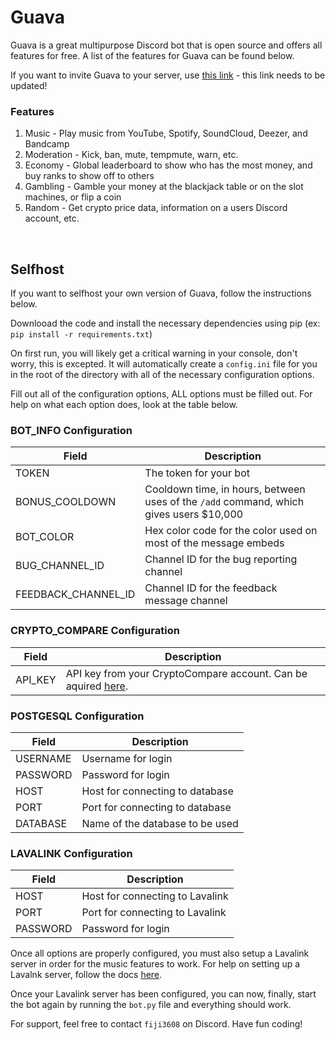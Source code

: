 # Guava

Guava is a great multipurpose Discord bot that is open source and offers all features for free. A list of the features for Guava can be found below.

If you want to invite Guava to your server, use [this link](https://pkrm.dev) - this link needs to be updated!

### Features
1. Music - Play music from YouTube, Spotify, SoundCloud, Deezer, and Bandcamp
2. Moderation - Kick, ban, mute, tempmute, warn, etc.
3. Economy - Global leaderboard to show who has the most money, and buy ranks to show off to others
4. Gambling - Gamble your money at the blackjack table or on the slot machines, or flip a coin
5. Random - Get crypto price data, information on a users Discord account, etc.

<br>

## Selfhost

If you want to selfhost your own version of Guava, follow the instructions below.

Downlooad the code and install the necessary dependencies using pip (ex: `pip install -r requirements.txt`)

On first run, you will likely get a critical warning in your console, don't worry, this is excepted. It will automatically create a `config.ini` file for you in the root of the directory with all of the necessary configuration options.

Fill out all of the configuration options, ALL options must be filled out. For help on what each option does, look at the table below.

### BOT_INFO Configuration

Field | Description
--- | ---
TOKEN | The token for your bot
BONUS_COOLDOWN | Cooldown time, in hours, between uses of the `/add` command, which gives users $10,000
BOT_COLOR | Hex color code for the color used on most of the message embeds
BUG_CHANNEL_ID | Channel ID for the bug reporting channel
FEEDBACK_CHANNEL_ID | Channel ID for the feedback message channel

### CRYPTO_COMPARE Configuration
Field | Description
--- | ---
API_KEY | API key from your CryptoCompare account. Can be aquired [here](https://min-api.cryptocompare.com/).

### POSTGESQL Configuration
Field | Description
--- | ---
USERNAME | Username for login
PASSWORD | Password for login
HOST | Host for connecting to database
PORT | Port for connecting to database
DATABASE | Name of the database to be used

### LAVALINK Configuration
Field | Description
--- | ---
HOST | Host for connecting to Lavalink
PORT | Port for connecting to Lavalink
PASSWORD | Password for login

Once all options are properly configured, you must also setup a Lavalink server in order for the music features to work. For help on setting up a Lavalnk server, follow the docs [here](https://lavalink.dev/getting-started/).

Once your Lavalink server has been configured, you can now, finally, start the bot again by running the `bot.py` file and everything should work.

For support, feel free to contact `fiji3608` on Discord. Have fun coding!